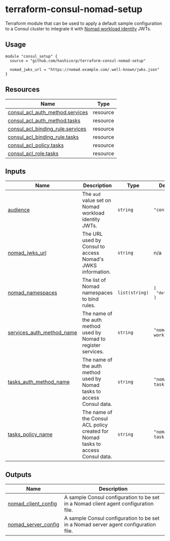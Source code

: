 # terraform-consul-nomad-setup

Terraform module that can be used to apply a default sample configuration to a
Consul cluster to integrate it with [Nomad workload identity][nomad_wid] JWTs.

## Usage

```hcl
module "consul_setup" {
  source = "github.com/hashicorp/terraform-consul-nomad-setup"

  nomad_jwks_url = "https://nomad.example.com/.well-known/jwks.json"
}
```

## Resources

| Name | Type |
|------|------|
| [consul_acl_auth_method.services](https://registry.terraform.io/providers/hashicorp/consul/latest/docs/resources/acl_auth_method) | resource |
| [consul_acl_auth_method.tasks](https://registry.terraform.io/providers/hashicorp/consul/latest/docs/resources/acl_auth_method) | resource |
| [consul_acl_binding_rule.services](https://registry.terraform.io/providers/hashicorp/consul/latest/docs/resources/acl_binding_rule) | resource |
| [consul_acl_binding_rule.tasks](https://registry.terraform.io/providers/hashicorp/consul/latest/docs/resources/acl_binding_rule) | resource |
| [consul_acl_policy.tasks](https://registry.terraform.io/providers/hashicorp/consul/latest/docs/resources/acl_policy) | resource |
| [consul_acl_role.tasks](https://registry.terraform.io/providers/hashicorp/consul/latest/docs/resources/acl_role) | resource |

## Inputs

| Name | Description | Type | Default | Required |
|------|-------------|------|---------|:--------:|
| <a name="input_audience"></a> [audience](#input\_audience) | The `aud` value set on Nomad workload identity JWTs. | `string` | `"consul.io"` | no |
| <a name="input_nomad_jwks_url"></a> [nomad\_jwks\_url](#input\_nomad\_jwks\_url) | The URL used by Consul to access Nomad's JWKS information. | `string` | n/a | yes |
| <a name="input_nomad_namespaces"></a> [nomad\_namespaces](#input\_nomad\_namespaces) | The list of Nomad namespaces to bind rules. | `list(string)` | <pre>[<br>  "default"<br>]</pre> | no |
| <a name="input_services_auth_method_name"></a> [services\_auth\_method\_name](#input\_services\_auth\_method\_name) | The name of the auth method used by Nomad to register services. | `string` | `"nomad-workloads"` | no |
| <a name="input_tasks_auth_method_name"></a> [tasks\_auth\_method\_name](#input\_tasks\_auth\_method\_name) | The name of the auth method used by Nomad tasks to access Consul data. | `string` | `"nomad-tasks"` | no |
| <a name="input_tasks_policy_name"></a> [tasks\_policy\_name](#input\_tasks\_policy\_name) | The name of the Consul ACL policy created for Nomad tasks to access Consul data. | `string` | `"nomad-task"` | no |

## Outputs

| Name | Description |
|------|-------------|
| <a name="output_nomad_client_config"></a> [nomad\_client\_config](#output\_nomad\_client\_config) | A sample Consul configuration to be set in a Nomad client agent configuration file. |
| <a name="output_nomad_server_config"></a> [nomad\_server\_config](#output\_nomad\_server\_config) | A sample Consul configuration to be set in a Nomad server agent configuration file. |

[nomad_wid]: https://developer.hashicorp.com/nomad/docs/concepts/workload-identity
